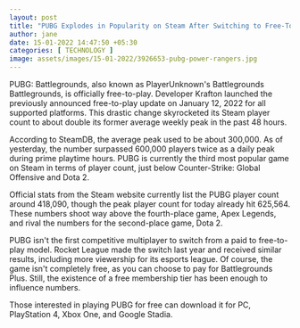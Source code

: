 ```yaml
---
layout: post
title: "PUBG Explodes in Popularity on Steam After Switching to Free-To-Play Model"
author: jane 
date: 15-01-2022 14:47:50 +05:30 
categories: [ TECHNOLOGY ] 
image: assets/images/15-01-2022/3926653-pubg-power-rangers.jpg
---
```

PUBG: Battlegrounds, also known as PlayerUnknown's Battlegrounds Battlegrounds, is officially free-to-play. Developer Krafton launched the previously announced free-to-play update on January 12, 2022 for all supported platforms. This drastic change skyrocketed its Steam player count to about double its former average weekly peak in the past 48 hours.

According to SteamDB, the average peak used to be about 300,000. As of yesterday, the number surpassed 600,000 players twice as a daily peak during prime playtime hours. PUBG is currently the third most popular game on Steam in terms of player count, just below Counter-Strike: Global Offensive and Dota 2.

Official stats from the Steam website currently list the PUBG player count around 418,090, though the peak player count for today already hit 625,564. These numbers shoot way above the fourth-place game, Apex Legends, and rival the numbers for the second-place game, Dota 2.

PUBG isn't the first competitive multiplayer to switch from a paid to free-to-play model. Rocket League made the switch last year and received similar results, including more viewership for its esports league. Of course, the game isn't completely free, as you can choose to pay for Battlegrounds Plus. Still, the existence of a free membership tier has been enough to influence numbers.

Those interested in playing PUBG for free can download it for PC, PlayStation 4, Xbox One, and Google Stadia.